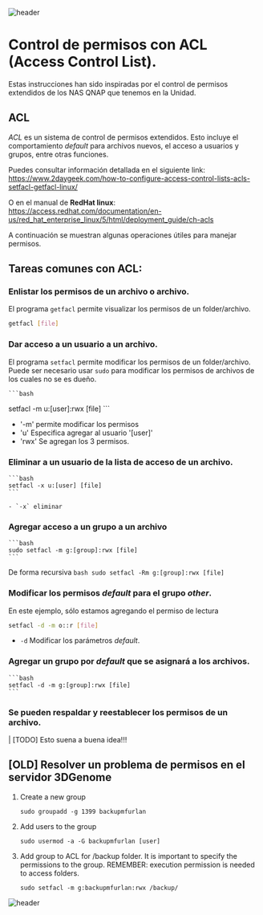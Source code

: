 
![header](/Tutoriales-IFC/assets/header.png)













# Control de permisos con ACL (Access Control List).

Estas instrucciones han sido inspiradas por el control de permisos extendidos de
los NAS QNAP que tenemos en la Unidad.

## ACL 

*ACL* es un sistema de control de permisos extendidos. Esto incluye el comportamiento
*default* para archivos nuevos, el acceso a usuarios y grupos, entre otras funciones.

Puedes consultar información detallada en el siguiente link:
https://www.2daygeek.com/how-to-configure-access-control-lists-acls-setfacl-getfacl-linux/

O en el manual de **RedHat linux**: 
https://access.redhat.com/documentation/en-us/red_hat_enterprise_linux/5/html/deployment_guide/ch-acls

A continuación se muestran algunas operaciones útiles para manejar permisos.


## Tareas comunes con ACL: 

### Enlistar los permisos de un archivo o archivo.

El programa `getfacl` permite visualizar los permisos de un folder/archivo.

  ```bash
  getfacl [file]
  ```
 
### Dar acceso a un usuario a un archivo.

El programa `setfacl` permite modificar los permisos de un folder/archivo. 
Puede ser necesario usar `sudo` para modificar los permisos de archivos de los
cuales no se es dueño.

    ```bash
   setfacl -m u:[user]:rwx [file]
    ```

 - '-m' permite modificar los permisos
 - 'u' Especifica agregar al usuario '[user]'
 - 'rwx' Se agregan los 3 permisos.

   
### Eliminar a un usuario de la lista de acceso de un archivo.
    ```bash
    setfacl -x u:[user] [file]
    ```
    
    - `-x` eliminar
    
### Agregar acceso a un grupo a un archivo
    ```bash
    sudo setfacl -m g:[group]:rwx [file]
    ```

De forma recursiva
    ```bash
    sudo setfacl -Rm g:[group]:rwx [file]
    ```

   
### Modificar los permisos *default* para el grupo *other*.

En este ejemplo, sólo estamos agregando el permiso de lectura

   ```bash
   setfacl -d -m o::r [file]
   ```
   
   - `-d` Modificar los parámetros *default*.


### Agregar un grupo por *default* que se asignará a los archivos.

    ```bash
    setfacl -d -m g:[group]:rwx [file]
    ```


### Se pueden respaldar y reestablecer los permisos de un archivo.

| [TODO] Esto suena a buena idea!!!



## [OLD] Resolver un problema de permisos en el servidor 3DGenome

1. Create a new group
   ```
   sudo groupadd -g 1399 backupmfurlan
   ```
2. Add users to the group
   ```
   sudo usermod -a -G backupmfurlan [user] 
   ```
   
3. Add group to ACL for /backup folder. It is important to specify the permissions
   to the group. REMEMBER: execution permission is needed to access folders.
   
   ```
   sudo setfacl -m g:backupmfurlan:rwx /backup/
   ```













![header](/Tutoriales-IFC/assets/header.png)

